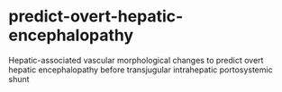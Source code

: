 # predict-overt-hepatic-encephalopathy
Hepatic-associated vascular morphological changes to predict overt hepatic encephalopathy before transjugular intrahepatic portosystemic shunt
